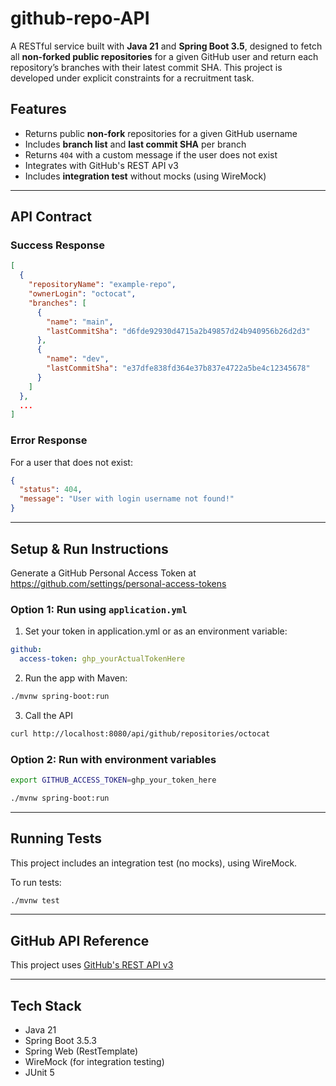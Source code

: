 # github-repo-API
A RESTful service built with **Java 21** and **Spring Boot 3.5**, designed to fetch all **non-forked public repositories** for a given GitHub user and return each repository’s branches with their latest commit SHA. This project is developed under explicit constraints for a recruitment task.

## Features

- Returns public **non-fork** repositories for a given GitHub username
- Includes **branch list** and **last commit SHA** per branch
- Returns `404` with a custom message if the user does not exist
- Integrates with GitHub's REST API v3
- Includes **integration test** without mocks (using WireMock)

---

## API Contract

### Success Response

```json
[
  {
    "repositoryName": "example-repo",
    "ownerLogin": "octocat",
    "branches": [
      {
        "name": "main",
        "lastCommitSha": "d6fde92930d4715a2b49857d24b940956b26d2d3"
      },
      {
        "name": "dev",
        "lastCommitSha": "e37dfe838fd364e37b837e4722a5be4c12345678"
      }
    ]
  },
  ...
]
```

### Error Response

For a user that does not exist:

```json
{
  "status": 404,
  "message": "User with login username not found!"
}
```

---

## Setup & Run Instructions

Generate a GitHub Personal Access Token at
https://github.com/settings/personal-access-tokens

### Option 1: Run using `application.yml`
1. Set your token in application.yml or as an environment variable:
```yaml
github:
  access-token: ghp_yourActualTokenHere
```
2. Run the app with Maven:
```bash
./mvnw spring-boot:run
```
3. Call the API 
```bash
curl http://localhost:8080/api/github/repositories/octocat
```
### Option 2: Run with environment variables

```bash
export GITHUB_ACCESS_TOKEN=ghp_your_token_here

./mvnw spring-boot:run
```

---

## Running Tests

This project includes an integration test (no mocks), using WireMock.

To run tests:
```bash
./mvnw test
```

---

## GitHub API Reference
This project uses [GitHub's REST API v3](https://developer.github.com/v3)

---

## Tech Stack

- Java 21
- Spring Boot 3.5.3
- Spring Web (RestTemplate)
- WireMock (for integration testing)
- JUnit 5
